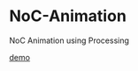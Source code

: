 # NoC-Animation
NoC Animation using Processing

<a href="http://www.dangnamkhanh.com/repos/noc_ani/Javascript/demo.html">demo</a>
